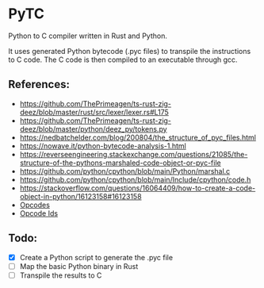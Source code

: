 # PyTC

Python to C compiler written in Rust and Python.

It uses generated Python bytecode (.pyc files) to transpile the instructions to C code. The C code is then compiled to an executable through gcc.

## References:
- https://github.com/ThePrimeagen/ts-rust-zig-deez/blob/master/rust/src/lexer/lexer.rs#L175
- https://github.com/ThePrimeagen/ts-rust-zig-deez/blob/master/python/deez_py/tokens.py
- https://nedbatchelder.com/blog/200804/the_structure_of_pyc_files.html
- https://nowave.it/python-bytecode-analysis-1.html
- https://reverseengineering.stackexchange.com/questions/21085/the-structure-of-the-pythons-marshaled-code-object-or-pyc-file
- https://github.com/python/cpython/blob/main/Python/marshal.c
- https://github.com/python/cpython/blob/main/Include/cpython/code.h
- https://stackoverflow.com/questions/16064409/how-to-create-a-code-object-in-python/16123158#16123158
- [Opcodes](https://github.com/python/cpython/blob/main/Include/opcode.h)
- [Opcode Ids](https://github.com/python/cpython/blob/main/Include/opcode_ids.h)

## Todo:
- [x] Create a Python script to generate the .pyc file
- [ ] Map the basic Python binary in Rust
- [ ] Transpile the results to C